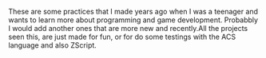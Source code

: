 These are some practices that I made years ago when I was a teenager and wants to learn more about programming and game development. Probabbly I would add another ones that are more new and recently.All the projects seen this, are just made for fun, or for do some testings with the ACS language and also ZScript.
